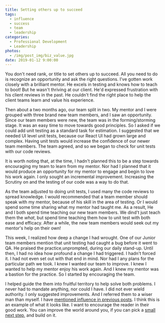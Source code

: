 ```yaml
---
title: Setting others up to succeed
tags:
  - influence
  - success
  - team
  - leadership
categories:
  - Professional Development
  - Leadership
photos:
  - /img/post_img/biz_value.jpg
date: 2019-01-12 9:00:00
---
```


You don't need rank, or title to set others up to succeed. All you need to do is recognize an opportunity and ask the right questions. 
I've gotten work closely with a brilliant mentor. He excels in testing and knows how to teach to boot! But he wasn't thriving at our client. 
He'd expressed frustration with his client reviews in the past. He couldn't find the right place to help the client teams learn and value his experience.

Then about a two months ago, our team split in two. My mentor and I were grouped with three brand new team members, and I saw an opportunity. 
Since our team members were new, the team was in the forming/storming stage. It was an easy time to move towards good principles. 
So I asked if we could add unit testing as a standard task for estimation. I suggested that we needed UI level unit tests, because our React UI had grown large and complex. 
Having unit tests would increase the confidence of our newer team members. The team agreed, and so we began to check for unit tests with our code reviews.

It is worth noting that, at the time, I hadn't planned this to be a step towards encouraging my team to learn from my mentor. 
Nor had I planned that it would produce an opportunity for my mentor to engage and begin to love his work again. I only sought an incremental improvement. Increasing the 
Scrutiny on and the testing of our code was a way to do that.

As the team adjusted to doing unit tests, I used many the code reviews to spread knowledge. I would recommended that a team member should speak with my mentor, because of his skill in the area of testing.
Or I would spend some time sharing what my mentor had taught me. As a result, He and I both spend time teaching our new team members. We dind't just teach them the _what_, but spend time teaching them how to unit test  with both ease and efficacy. 
After a while, the new team members would seek out my mentor's help on their own!

This week, I realized how deep a change I had wrought. One of our Junior team members mention that unit testing had caught a bug before it went to QA. He praised the practice,unprompted, during our daily stand-up. 
Until then, I had no idea how profound a change I had triggered. I hadn't forced it. I had not even set out with that end in mind. Nor had I any plans for the particular path we took. I knew I wanted our team to improve. 
I knew I wanted to help my mentor enjoy his work again. And I knew my mentor was a bastion for the practice. So I started  by encouraging the team.

I helped guide the them into fruitful territory to help solve both problems. I never had to mandate anything, nor could I have. I did not ever wield authority. I only suggested improvements. And I referred them to a wiser man than myself. 
I have [mentioned influence in previous posts](/2019/01/05/lead-yourself/). I think this is an example of what it looks like. I want to encourage the reader in their good work. You can improve the world around you, if you can pick a [small next step](), and build on it.
